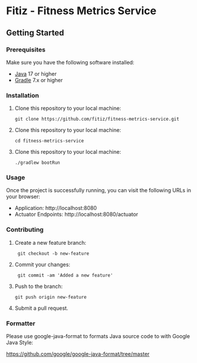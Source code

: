 # Fitiz - Fitness Metrics Service

## Getting Started

### Prerequisites

Make sure you have the following software installed:

- [Java](https://www.oracle.com/java/) 17 or higher
- [Gradle](https://gradle.org/) 7.x or higher

### Installation

1. Clone this repository to your local machine:

   ```shell
   git clone https://github.com/fitiz/fitness-metrics-service.git

2. Clone this repository to your local machine:

   ```shell   
   cd fitness-metrics-service

3. Clone this repository to your local machine:

   ```shell
   ./gradlew bootRun

### Usage

Once the project is successfully running, you can visit the following URLs in your browser:

- Application: http://localhost:8080
- Actuator Endpoints: http://localhost:8080/actuator

### Contributing

1. Create a new feature branch:

   ```shell
    git checkout -b new-feature

2. Commit your changes:
   ```shell
    git commit -am 'Added a new feature'

3. Push to the branch:
   ```shell
   git push origin new-feature

4. Submit a pull request.

### Formatter

Please use google-java-format to formats Java source code to with Google Java Style:

https://github.com/google/google-java-format/tree/master